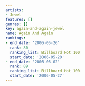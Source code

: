 ```yaml
---
artists:
- Jewel
features: []
genres: []
key: again-and-again-jewel
name: Again And Again
rankings:
- end_date: '2006-05-26'
  rank: 80
  ranking_list: Billboard Hot 100
  start_date: '2006-05-20'
- end_date: '2006-06-02'
  rank: 89
  ranking_list: Billboard Hot 100
  start_date: '2006-05-27'
---
```


